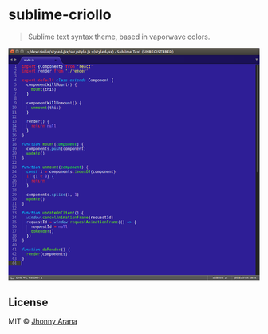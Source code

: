 # sublime-criollo

> Sublime text syntax theme, based in vaporwave colors.

![](screenshot.png)

## License

MIT © [Jhonny Arana](https://github.com/aranajhonny)
